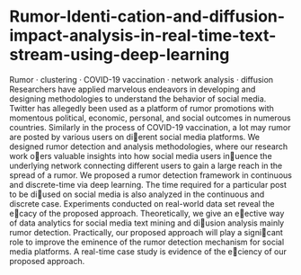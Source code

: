 # Rumor-Identi-cation-and-diffusion-impact-analysis-in-real-time-text-stream-using-deep-learning
Rumor · clustering · COVID-19 vaccination · network analysis · diffusion
Researchers have applied marvelous endeavors in developing and
designing methodologies to understand the behavior of social media. Twitter
has allegedly been used as a platform of rumor promotions with momentous
political, economic, personal, and social outcomes in numerous countries. Similarly
in the process of COVID-19 vaccination, a lot may rumor are posted by
various users on dierent social media platforms. We designed rumor detection
and analysis methodologies, where our research work oers valuable insights
into how social media users inuence the underlying network connecting different
users to gain a large reach in the spread of a rumor. We proposed a
rumor detection framework in continuous and discrete-time via deep learning.
The time required for a particular post to be diused on social media is
also analyzed in the continuous and discrete case. Experiments conducted on
real-world data set reveal the ecacy of the proposed approach. Theoretically,
we give an eective way of data analytics for social media text mining and
diusion analysis mainly rumor detection. Practically, our proposed approach
will play a signicant role to improve the eminence of the rumor detection
mechanism for social media platforms. A real-time case study is evidence of
the eciency of our proposed approach.
